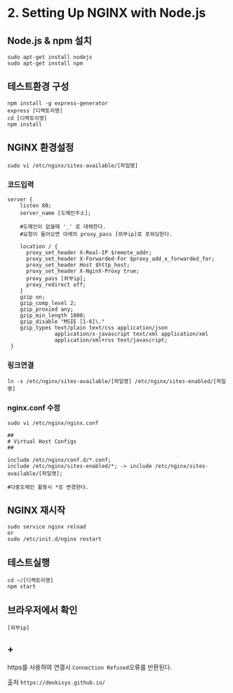 # 2. Setting Up NGINX with Node.js

## Node.js & npm 설치

```
sudo apt-get install nodejs
sudo apt-get install npm
```

## 테스트환경 구성

```
npm install -g express-generator
express [디렉토리명]
cd [디렉토리명]
npm install
```

## NGINX 환경설정

```
sudo vi /etc/nginx/sites-available/[파일명]
```

### 코드입력

```
server {
    listen 80;
    server_name [도메인주소]; 
    
    #도메인이 없을때 '_' 로 대체한다. 
    #요청이 들어오면 아래의 proxy_pass [외부ip]로 포워딩한다.
    
    location / {
      proxy_set_header X-Real-IP $remote_addr;
      proxy_set_header X-Forwarded-For $proxy_add_x_forwarded_for;
      proxy_set_header Host $http_host;
      proxy_set_header X-NginX-Proxy true;
      proxy_pass [외부ip]; 
      proxy_redirect off;
    }
    gzip on;
    gzip_comp_level 2;
    gzip_proxied any;
    gzip_min_length 1000;
    gzip_disable "MSIE [1-6]\."
    gzip_types text/plain text/css application/json 
               application/x-javascript text/xml application/xml 
               application/xml+rss text/javascript;
 }
```

### 링크연결

```
ln -s /etc/nginx/sites-available/[파일명] /etc/nginx/sites-enabled/[파일명]
```

### nginx.conf 수정

```
sudo vi /etc/nginx/nginx.conf
```

```
##
# Virtual Host Configs
##

include /etc/nginx/conf.d/*.conf;
include /etc/nginx/sites-enabled/*; -> include /etc/nginx/sites-available/[파일명];

#다중도메인 활용시 *로 변경한다.
```

## NGINX 재시작

```
sudo service nginx reload
or
sudo /etc/init.d/nginx restart
```

## 테스트실행

```
cd ~/[디렉토리명]
npm start
```

## 브라우저에서 확인

```
[외부ip]
```

## +
https를 사용하여 연결시 ```Connection Refused```오류를 반환된다.

<p>

출처 ```https://deokisys.github.io/```
